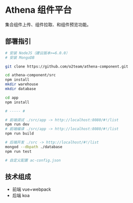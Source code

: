 # Athena 组件平台

集合组件上传、组件拉取、和组件预览功能。

## 部署指引

``` bash
# 安装 NodeJS（建议版本>=6.0.0）
# 安装 MongoDB

git clone https://github.com/o2team/athena-component.git

cd athena-component/src
npm install
mkdir warehouse
mkdir database

cd app
npm install

# ----- #

# 前端调试 ./src/app -> http://localhost:8080/#!/list
npm run dev
# 前端编译 ./src/app -> http://localhost:8080/#!/list
npm run build

# 后端开发 ./src -> http://localhost/#!/list
mongod --dbpath ./database
npm run test

# 自定义配置 ac-config.json
```

## 技术组成

- 前端 vue+webpack
- 后端 koa